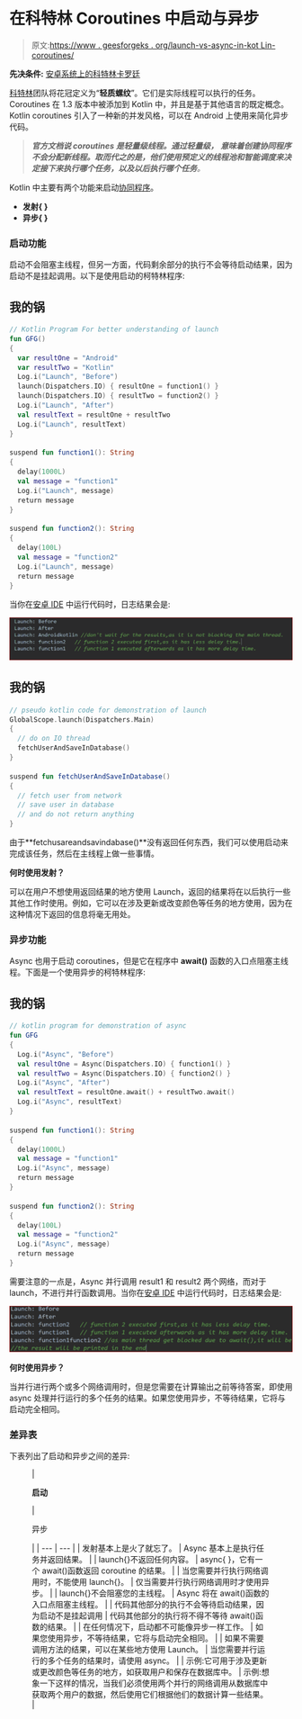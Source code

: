 # 在科特林 Coroutines 中启动与异步

> 原文:[https://www . geesforgeks . org/launch-vs-async-in-kot Lin-coroutines/](https://www.geeksforgeeks.org/launch-vs-async-in-kotlin-coroutines/)

**先决条件:** [安卓系统上的科特林卡罗廷](https://www.geeksforgeeks.org/kotlin-coroutines-on-android/)

[科特林](https://www.geeksforgeeks.org/kotlin-programming-language/)团队将花冠定义为“**轻质螺纹**”。它们是实际线程可以执行的任务。Coroutines 在 1.3 版本中被添加到 Kotlin 中，并且是基于其他语言的既定概念。Kotlin coroutines 引入了一种新的并发风格，可以在 Android 上使用来简化异步代码。

> ***官方文档说 coroutines 是轻量级线程。通过轻量级，** **意味着创建协同程序不会分配新线程。取而代之的是，他们使用预定义的线程池和智能调度来决定接下来执行哪个任务，以及以后执行哪个任务**。*

Kotlin 中主要有两个功能来启动[协同程序](https://www.geeksforgeeks.org/kotlin-coroutines-on-android/)。

*   **发射{ }**
*   **异步{ }**

### **启动功能**

启动不会阻塞主线程，但另一方面，代码剩余部分的执行不会等待启动结果，因为启动不是挂起调用。以下是使用启动的柯特林程序:

## 我的锅

```kt
// Kotlin Program For better understanding of launch
fun GFG()
{
  var resultOne = "Android"
  var resultTwo = "Kotlin"
  Log.i("Launch", "Before")
  launch(Dispatchers.IO) { resultOne = function1() }
  launch(Dispatchers.IO) { resultTwo = function2() }
  Log.i("Launch", "After")
  val resultText = resultOne + resultTwo
  Log.i("Launch", resultText)
}

suspend fun function1(): String
{
  delay(1000L)
  val message = "function1"
  Log.i("Launch", message)
  return message
}

suspend fun function2(): String
{
  delay(100L)
  val message = "function2"
  Log.i("Launch", message)
  return message
}
```

当你在[安卓 IDE](https://www.geeksforgeeks.org/guide-to-install-and-set-up-android-studio/) 中运行代码时，日志结果会是:

![Expected log output ](img/3db8e519c4219bb6c5d311b3d080a901.png)

## 我的锅

```kt
// pseudo kotlin code for demonstration of launch
GlobalScope.launch(Dispatchers.Main)
{
  // do on IO thread
  fetchUserAndSaveInDatabase()
}

suspend fun fetchUserAndSaveInDatabase()
{
  // fetch user from network
  // save user in database
  // and do not return anything
}
```

由于**fetchusareandsavindabase()**没有返回任何东西，我们可以使用启动来完成该任务，然后在主线程上做一些事情。

**何时使用发射？**

可以在用户不想使用返回结果的地方使用 Launch，返回的结果将在以后执行一些其他工作时使用。例如，它可以在涉及更新或改变颜色等任务的地方使用，因为在这种情况下返回的信息将毫无用处。

### **异步功能**

Async 也用于启动 coroutines，但是它在程序中 **await()** 函数的入口点阻塞主线程。下面是一个使用异步的柯特林程序:

## 我的锅

```kt
// kotlin program for demonstration of async
fun GFG
{
  Log.i("Async", "Before")
  val resultOne = Async(Dispatchers.IO) { function1() }
  val resultTwo = Async(Dispatchers.IO) { function2() }
  Log.i("Async", "After")
  val resultText = resultOne.await() + resultTwo.await()
  Log.i("Async", resultText)
}

suspend fun function1(): String
{
  delay(1000L)
  val message = "function1"
  Log.i("Async", message)
  return message
}

suspend fun function2(): String
{
  delay(100L)
  val message = "function2"
  Log.i("Async", message)
  return message
}
```

需要注意的一点是，Async 并行调用 result1 和 result2 两个网络，而对于 launch，不进行并行函数调用。当你在[安卓 IDE](https://www.geeksforgeeks.org/guide-to-install-and-set-up-android-studio/) 中运行代码时，日志结果会是:

![Expected log output ](img/ec281eab0270e81bbe42213a1f14fe70.png)

**何时使用异步？**

当并行进行两个或多个网络调用时，但是您需要在计算输出之前等待答案，即使用 async 处理并行运行的多个任务的结果。如果您使用异步，不等待结果，它将与启动完全相同。

### 差异表

下表列出了启动和异步之间的差异:

<figure class="table">

| 

**启动**

 | 

异步

 |
| --- | --- |
| 发射基本上是火了就忘了。 | Async 基本上是执行任务并返回结果。 |
| launch{}不返回任何内容。 | async{ }，它有一个 await()函数返回 coroutine 的结果。 |
| 当您需要并行执行网络调用时，不能使用 launch{}。 | 仅当需要并行执行网络调用时才使用异步。 |
| launch{}不会阻塞您的主线程。 | Async 将在 await()函数的入口点阻塞主线程。 |
| 代码其他部分的执行不会等待启动结果，因为启动不是挂起调用 | 代码其他部分的执行将不得不等待 await()函数的结果。 |
| 在任何情况下，启动都不可能像异步一样工作。 | 如果您使用异步，不等待结果，它将与启动完全相同。 |
| 如果不需要调用方法的结果，可以在某些地方使用 Launch。 | 当您需要并行运行的多个任务的结果时，请使用 async。 |
| 示例:它可用于涉及更新或更改颜色等任务的地方，如获取用户和保存在数据库中。 | 示例:想象一下这样的情况，当我们必须使用两个并行的网络调用从数据库中获取两个用户的数据，然后使用它们根据他们的数据计算一些结果。 |

</figure>